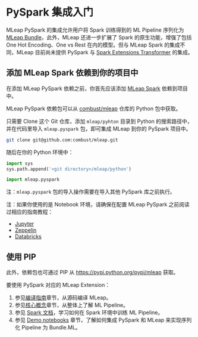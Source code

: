 # PySpark 集成入门
MLeap PySpark 的集成允许用户将 Spark 训练得到的 ML Pipeline 序列化为 [MLeap Bundle](../mleap-bundle/)，此外，MLeap 还进一步扩展了 Spark 的原生功能，增强了包括 One Hot Encoding、One vs Rest 在内的模型。但与 MLeap Spark 的集成不同，MLeap 目前尚未提供 PySpark 与 [Spark Extensions Transformer](../core-concepts/transformers/support.md#extensions) 的集成。

## 添加 MLeap Spark 依赖到你的项目中

在添加 MLeap PySpark 依赖之前，你首先应该添加 [MLeap Spark](./spark.md) 依赖到项目中。



MLeap PySpark 依赖包可以从 [combust/mleap](https://github.com/combust/mleap) 仓库的 Python 包中获取。



只需要 Clone 这个 Git 仓库，添加 `mleap/pyhton` 目录到 Python 的搜索路径中，并在代码里导入 `mleap.pyspark` 包，即可集成 MLeap 到你的 PySpark 项目中。


   ```bash
   git clone git@github.com:combust/mleap.git
   ```

随后在你的 Python 环境中：

   ```python
   import sys
   sys.path.append('<git directory>/mleap/python')
   
   import mleap.pyspark 
   ```

注：`mleap.pyspark` 包的导入操作需要在导入其他 PySpark 库之前执行。

注：如果你使用的是 Notebook 环境，请确保在配置 MLeap PySpark 之前阅读过相应的指南教程：
   * [Jupyter](../notebooks/jupyter.md)
   * [Zeppelin](../notebooks/zeppelin.md)
   * [Databricks](../notebooks/databricks.md)

   ## 使用 PIP
此外，依赖包也可通过 PIP 从 https://pypi.python.org/pypi/mleap 获取。

要使用 PySpark 对应的 MLeap Extension：

   1. 参见[编译指南](./building.html)章节，从源码编译 MLeap。
   2. 参见[核心概念](../core-concepts/)章节，从整体上了解 ML Pipeline。
   3. 参见 [Spark 文档](http://spark.apache.org/docs/latest/ml-guide.html)，学习如何在 Spark 环境中训练 ML Pipeline。
   4. 参见 [Demo notebooks](https://github.com/combust/mleap-demo/tree/master/notebooks) 章节，了解如何集成 PySpark 和 MLeap 来实现序列化 Pipeline 为 Bundle.ML。

